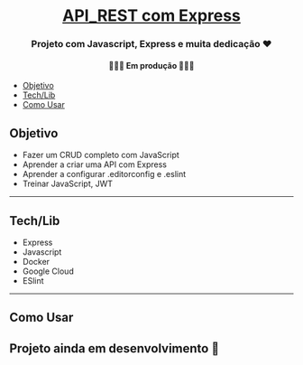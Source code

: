 <h1 align="center">
     <a href="#" alt="Projeto de uma Agenda com express"> API_REST com Express</a>
</h1>

<h3 align="center">
    Projeto com Javascript, Express e muita dedicação ❤
</h3>

<h4 align="center">
	👨🏽‍💻  Em produção  👨🏽‍💻
</h4>

<!--ts-->
   * [Objetivo](#Objetivo)
   * [Tech/Lib](#Tech/Lib)
   * [Como Usar](#como-usar)
<!--te-->

## Objetivo

* Fazer um CRUD completo com JavaScript
* Aprender a criar uma API com Express
* Aprender a configurar .editorconfig e .eslint
* Treinar JavaScript, JWT

---

## Tech/Lib
* Express
* Javascript
* Docker
* Google Cloud
* ESlint
---


## Como Usar

Projeto ainda em desenvolvimento 🤯
---